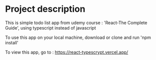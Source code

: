 # Project description

This is simple todo list app from udemy course : 'React-The Complete Guide', using typescript instead of javascript

To use this app on your local machine, download or clone and run 'npm install'

To view this app, go to : https://react-typescrypt.vercel.app/

